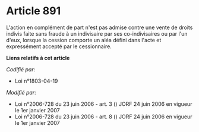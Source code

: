 # Article 891

L'action en complément de part n'est pas admise contre une vente de droits indivis faite sans fraude à un indivisaire par ses
co-indivisaires ou par l'un d'eux, lorsque la cession comporte un aléa défini dans l'acte et expressément accepté par le
cessionnaire.

**Liens relatifs à cet article**

_Codifié par_:

  - Loi n°1803-04-19

_Modifié par_:

  - Loi n°2006-728 du 23 juin 2006 - art. 3 () JORF 24 juin 2006 en vigueur le 1er janvier 2007
  - Loi n°2006-728 du 23 juin 2006 - art. 8 () JORF 24 juin 2006 en vigueur le 1er janvier 2007
